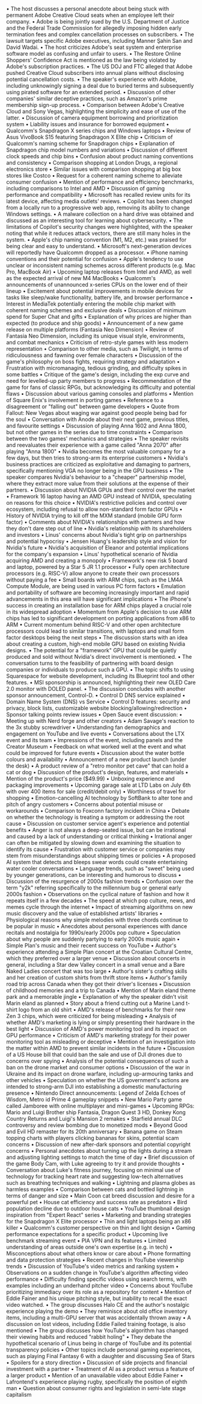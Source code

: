 • The host discusses a personal anecdote about being stuck with permanent Adobe Creative Cloud seats when an employee left their company.
• Adobe is being jointly sued by the U.S. Department of Justice and the Federal Trade Commission for allegedly imposing hidden early termination fees and complex cancellation processes on subscribers.
• The lawsuit targets specific Adobe executives, including Manner Şahin San and David Wadai.
• The host criticizes Adobe's seat system and enterprise software model as confusing and unfair to users.
• The Restore Online Shoppers' Confidence Act is mentioned as the law being violated by Adobe's subscription practices.
• The US DOJ and FTC alleged that Adobe pushed Creative Cloud subscribers into annual plans without disclosing potential cancellation costs.
• The speaker's experience with Adobe, including unknowingly signing a deal due to buried terms and subsequently using pirated software for an extended period.
• Discussion of other companies' similar deceptive practices, such as Amazon's prime membership sign-up process.
• Comparison between Adobe's Creative Cloud and Sony Vegas, highlighting the simplicity and ease of use of the latter.
• Discussion of camera equipment borrowing and prioritization system
• Liability issues and insurance for borrowed equipment
• Qualcomm's Snapdragon X series chips and Windows laptops
• Review of Asus VivoBook S15 featuring Snapdragon X Elite chip
• Criticism of Qualcomm's naming scheme for Snapdragon chips
• Explanation of Snapdragon chip model numbers and variations
• Discussion of different clock speeds and chip bins
• Confusion about product naming conventions and consistency
• Comparison shopping at London Drugs, a regional electronics store
• Similar issues with comparison shopping at big box stores like Costco
• Request for a coherent naming scheme to alleviate consumer confusion
• Mention of performance and efficiency benchmarks, including comparisons to Intel and AMD
• Discussion of gaming performance and compatibility
• Microsoft has recalled review units for its latest device, affecting media outlets' reviews.
• Copilot has been changed from a locally run to a progressive web app, removing its ability to change Windows settings.
• A malware collection on a hard drive was obtained and discussed as an interesting tool for learning about cybersecurity.
• The limitations of Copilot's security changes were highlighted, with the speaker noting that while it reduces attack vectors, there are still many holes in the system.
• Apple's chip naming convention (M1, M2, etc.) was praised for being clear and easy to understand.
• Microsoft's next-generation devices will reportedly have Qualcomm dropped as a processor.
• iPhone naming conventions and their potential for confusion
• Apple's tendency to use unclear or inconsistent naming schemes across different products (e.g. Mac Pro, MacBook Air)
• Upcoming laptop releases from Intel and AMD, as well as the expected arrival of new M4 MacBooks
• Qualcomm's announcements of unannounced x-series CPUs on the lower end of their lineup
• Excitement about potential improvements in mobile devices for tasks like sleep/wake functionality, battery life, and browser performance
• Interest in MediaTek potentially entering the mobile chip market with coherent naming schemes and exclusive deals
• Discussion of minimum spend for Super Chat and gifts
• Explanation of why prices are higher than expected (to produce and ship goods)
• Announcement of a new game release on multiple platforms (Fantasia Neo Dimension)
• Review of Fantasia Neo Dimension, including its unique visual style, environments, and combat mechanics
• Criticism of retro-style games with less modern representation
• Comparison to other media, such as Twilight, in terms of ridiculousness and fawning over female characters
• Discussion of the game's philosophy on boss fights, requiring strategy and adaptation
• Frustration with micromanaging, tedious grinding, and difficulty spikes in some battles
• Critique of the game's design, including the exp curve and need for levelled-up party members to progress
• Recommendation of the game for fans of classic RPGs, but acknowledging its difficulty and potential flaws
• Discussion about various gaming consoles and platforms
• Mention of Square Enix's involvement in porting games
• Reference to a disagreement or "falling out" between game developers
• Quote from Fallout: New Vegas about waging war against good people being bad for the soul
• Conversation with Anode about their next game, previous titles, and favourite settings
• Discussion of playing Anna 1602 and Anna 1800, but not other games in the series due to time constraints
• Comparison between the two games' mechanics and strategies
• The speaker revisits and reevaluates their experience with a game called "Anna 2070" after playing "Anna 1800"
• Nvidia becomes the most valuable company for a few days, but then tries to strong-arm its enterprise customers
• Nvidia's business practices are criticized as exploitative and damaging to partners, specifically mentioning VGA no longer being in the GPU business
• The speaker compares Nvidia's behaviour to a "cheaper" partnership model, where they extract more value from their solutions at the expense of their partners.
• Discussion about NVIDIA GPUs and their control over the market
• Framework 16 laptop having an AMD GPU instead of NVIDIA, speculating on reasons for this choice
• NVIDIA's restrictive policies and control over ecosystem, including refusal to allow non-standard form factor GPUs
• History of NVIDIA trying to kill off the MXM standard (mobile GPU form factor)
• Comments about NVIDIA's relationships with partners and how they don't dare step out of line
• Nvidia's relationship with its shareholders and investors
• Linus' concerns about Nvidia's tight grip on partnerships and potential hypocrisy
• Jensen Huang's leadership style and vision for Nvidia's future
• Nvidia's acquisition of Eleanor and potential implications for the company's expansion
• Linus' hypothetical scenario of Nvidia acquiring AMD and creating a monopoly
• Framework's new risk 5 board and laptop, powered by a Star 5 JR 1.1 processor
• Fully open architecture processors (e.g. RISC-V) allow anyone to create their own processors without paying a fee
• Small boards with ARM chips, such as the LM4A Compute Module, are being used in various PC form factors
• Emulation and portability of software are becoming increasingly important and rapid advancements in this area will have significant implications
• The iPhone's success in creating an installation base for ARM chips played a crucial role in its widespread adoption
• Momentum from Apple's decision to use ARM chips has led to significant development on porting applications from x86 to ARM
• Current momentum behind RISC-V and other open architecture processors could lead to similar transitions, with laptops and small form factor desktops being the next steps
• The discussion starts with an idea about creating a custom, high-end mobile GPU based on existing Nvidia designs.
• The potential for a "framework" GPU that could be quietly produced and sold without Nvidia's direct involvement is mentioned.
• The conversation turns to the feasibility of partnering with board design companies or individuals to produce such a GPU.
• The topic shifts to using Squarespace for website development, including its Blueprint tool and other features.
• MSI sponsorship is announced, highlighting their new OLED Care 2.0 monitor with DOLED panel.
• The discussion concludes with another sponsor announcement, Control-D.
• Control D DNS service explained
• Domain Name System (DNS) vs Service
• Control D features: security and privacy, block lists, customizable website blocking/allowing/redirection
• Sponsor talking points review issues
• Open Sauce event discussion:
  • Meeting up with Nerd forge and other creators
  • Adam Savage's reaction to the 3x stubby screwdriver
  • Understanding fan demographics and engagement on YouTube and live events
• Conversations about the LTX event and its team
• Impressions of the event, including panels and the Creator Museum
• Feedback on what worked well at the event and what could be improved for future events
• Discussion about the water bottle colours and availability
• Announcement of a new product launch (under the desk)
• A product review of a "retro monitor pet cave" that can hold a cat or dog
• Discussion of the product's design, features, and materials
• Mention of the product's price ($49.99)
• Unboxing experience and packaging improvements
• Upcoming garage sale at LTD Labs on July 6th with over 400 items for sale (credit/debit only)
• Worthiness of travel for shopping
• Emotion-cancelling AI technology by SoftBank to alter tone and pitch of angry customers
• Concerns about potential misuse or workarounds
• Comparison to Foxconn factory incident in China
• Debate on whether the technology is treating a symptom or addressing the root cause
• Discussion on customer service agent's experience and potential benefits
• Anger is not always a deep-seated issue, but can be irrational and caused by a lack of understanding or critical thinking
• Irrational anger can often be mitigated by slowing down and examining the situation to identify its cause
• Frustration with customer service or companies may stem from misunderstandings about shipping times or policies
• A proposed AI system that detects and bleeps swear words could create entertaining water cooler conversations
• Language trends, such as "sweet" being used by younger generations, can be interesting and humorous to discuss
• Discussion of the resurgence of 2000s fashion trends
• Confusion over the term "y2k" referring specifically to the millennium bug or general early 2000s fashion
• Observations on the cyclical nature of fashion and how it repeats itself in a few decades
• The speed at which pop culture, news, and memes cycle through the internet
• Impact of streaming algorithms on new music discovery and the value of established artists' libraries
• Physiological reasons why simple melodies with three chords continue to be popular in music
• Anecdotes about personal experiences with dance recitals and nostalgia for 1990s/early 2000s pop culture
• Speculation about why people are suddenly partying to early 2000s music again
• Simple Plan's music and their recent success on YouTube
• Author's experience attending a Simple Plan concert at the Croatian Cultural Centre, which they preferred over a larger venue
• Discussion about concerts in general, including a Star dew Valley concert in a small venue and a Bare Naked Ladies concert that was too large
• Author's sister's crafting skills and her creation of custom shirts from thrift store items
• Author's family road trip across Canada when they got their driver's licenses
• Discussion of childhood memories and a trip to Canada
• Mention of Marin eland theme park and a memorable jingle
• Explanation of why the speaker didn't visit Marin eland as planned
• Story about a friend cutting out a Marine Land t-shirt logo from an old shirt
• AMD's release of benchmarks for their new Zen 3 chips, which were criticized for being misleading
• Analysis of whether AMD's marketing is lying or simply presenting their hardware in the best light
• Discussion of AMD's power monitoring tool and its impact on GPU performance
• Criticism of AMD's marketing strategy for their power monitoring tool as misleading or deceptive
• Mention of an investigation into the matter within AMD to prevent similar incidents in the future
• Discussion of a US House bill that could ban the sale and use of DJI drones due to concerns over spying
• Analysis of the potential consequences of such a ban on the drone market and consumer options
• Discussion of the war in Ukraine and its impact on drone warfare, including up-armouring tanks and other vehicles
• Speculation on whether the US government's actions are intended to strong-arm DJI into establishing a domestic manufacturing presence
• Nintendo Direct announcements: Legend of Zelda Echoes of Wisdom, Metro id Prime 4 gameplay snippets
• New Mario Party game called Jamboree with online multiplayer and mini-games
• Upcoming RPGs: Mario and Luigi Brother ship Fantasia, Dragon Quest 3 HD, Donkey Kong Country Returns and Luigi's Mansion 2 remakes
• Starfield annual DLC controversy and review bombing due to monetized mods
• Beyond Good and Evil HD remaster for its 20th anniversary
• Banana game on Steam topping charts with players clicking bananas for skins, potential scam concerns
• Discussion of new after-dark sponsors and potential copyright concerns
• Personal anecdotes about turning up the lights during a stream and adjusting lighting settings to match the time of day
• Brief discussion of the game Body Cam, with Luke agreeing to try it and provide thoughts
• Conversation about Luke's fitness journey, focusing on minimal use of technology for tracking heart rate and suggesting low-tech alternatives such as breathing techniques and walking
• Lightning and plasma globes as harmless examples
• Comparison between cats and bottled lightning in terms of danger and size
• Main Coon cat breed discussion and desire for a powerful pet
• House cat efficiency and success rate as predators
• Bird population decline due to outdoor house cats
• YouTube thumbnail design inspiration from "Expert React" series
• Marketing and branding strategies for the Snapdragon X Elite processor
• Thin and light laptops being an x86 killer
• Qualcomm's customer perspective on thin and light design
• Gaming performance expectations for a specific product
• Upcoming live benchmark streaming event
• PIA VPN and its features
• Limited understanding of areas outside one's own expertise (e.g. in tech)
• Misconceptions about what others know or care about
• Phone formatting and data protection strategies
• Recent changes in YouTube viewership trends
• Discussion of YouTube's video metrics and ranking system
• Observations on a sudden change in YouTube's algorithm affecting video performance
• Difficulty finding specific videos using search terms, with examples including an underhand pitcher video
• Concerns about YouTube prioritizing immediacy over its role as a repository for content
• Mention of Eddie Fainer and his unique pitching style, but inability to recall the exact video watched.
• The group discusses Halo CE and the author's nostalgic experience playing the demo
• They reminisce about old office inventory items, including a multi-GPU server that was accidentally thrown away
• A discussion on lost videos, including Eddie Failed training footage, is also mentioned
• The group discusses how YouTube's algorithm has changed their viewing habits and reduced "rabbit holing"
• They debate the hypothetical scenario of Linus being in charge of YouTube and its potential transparency policies
• Other topics include personal gaming experiences, such as playing Final Fantasy 6 with a daughter and discussing Sea of Stars
• Spoilers for a story direction
• Discussion of side projects and financial investment with a partner
• Treatment of AI as a product versus a feature of a larger product
• Mention of an unavailable video about Eddie Fainer
• Lafrontend's experience playing rugby, specifically the position of eighth man
• Question about consumer rights and legislation in semi-late stage capitalism